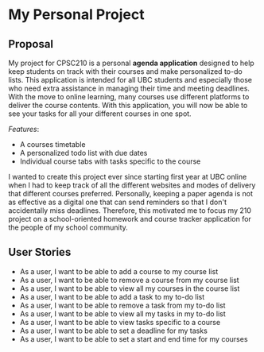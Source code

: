 # My Personal Project

## Proposal

My project for CPSC210 is a personal **agenda application** designed to help keep students on track
with their courses and make personalized to-do lists. This application is intended for all UBC students
and especially those who need extra assistance in managing their time and meeting deadlines.
With the move to online learning, many courses use different platforms to deliver the course
contents. With this application, you will now be able to see your tasks for all your different courses in one spot.


*Features*:
- A courses timetable 
- A personalized todo list with due dates
- Individual course tabs with tasks specific to the course 


I wanted to create this project ever since starting first year at UBC online when I had to keep track
of all the different websites and modes of delivery that different courses preferred. Personally, keeping 
a paper agenda is not as effective as a digital one that can send reminders so that I don't accidentally miss
deadlines. Therefore, this motivated me to focus my 210 project on a school-oriented homework and course 
tracker application for the people of my school community.


## User Stories

- As a user, I want to be able to add a course to my course list
- As a user, I want to be able to remove a course from my course list
- As a user, I want to be able to view all my courses in the course list
- As a user, I want to be able to add a task to my to-do list
- As a user, I want to be able to remove a task from my to-do list
- As a user, I want to be able to view all my tasks in my to-do list
- As a user, I want to be able to view tasks specific to a course
- As a user, I want to be able to set a deadline for my tasks
- As a user, I want to be able to set a start and end time for my courses